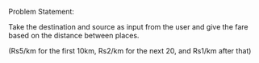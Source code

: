 Problem Statement: 

Take the destination and source as input from the user and give the fare based on the distance between places. 

(Rs5/km for the first 10km, Rs2/km for the next 20, and Rs1/km after that)